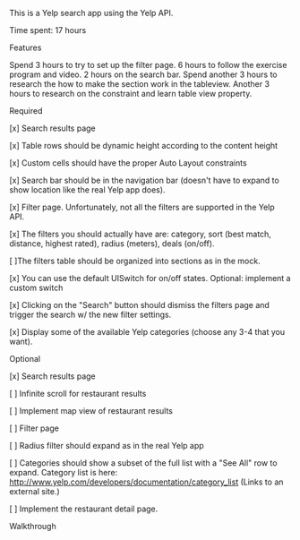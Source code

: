 This is a Yelp search app using the Yelp API.

Time spent: 17 hours 

Features

Spend 3 hours to try to set up the filter page. 6 hours to follow the exercise program and video. 2 hours on the search bar. Spend another 3 hours to research the how to make the section work in the tableview. 
Another 3 hours to research on the constraint and learn table view property. 

Required

[x] Search results page

[x] Table rows should be dynamic height according to the content height

[x] Custom cells should have the proper Auto Layout constraints

[x] Search bar should be in the navigation bar (doesn't have to expand to show location like the real Yelp app does).

[x] Filter page. Unfortunately, not all the filters are supported in the Yelp API.

[x] The filters you should actually have are: category, sort (best match, distance, highest rated), radius (meters), deals (on/off).

[ ]The filters table should be organized into sections as in the mock.

[x] You can use the default UISwitch for on/off states. Optional: implement a custom switch

[x] Clicking on the "Search" button should dismiss the filters page and trigger the search w/ the new filter settings.

[x] Display some of the available Yelp categories (choose any 3-4 that you want).

Optional

[x] Search results page

[ ] Infinite scroll for restaurant results

[ ] Implement map view of restaurant results

[ ] Filter page

[ ] Radius filter should expand as in the real Yelp app

[ ] Categories should show a subset of the full list with a "See All" row to expand. Category list is here: http://www.yelp.com/developers/documentation/category_list (Links to an external site.)

[ ] Implement the restaurant detail page.

Walkthrough
